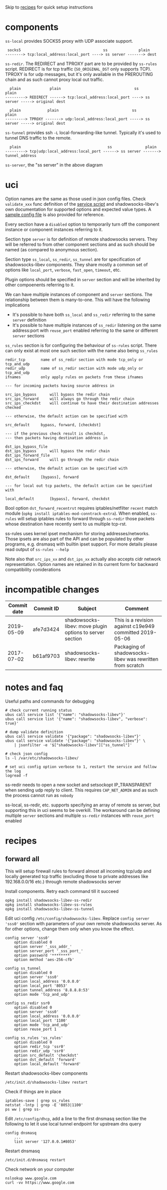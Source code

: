 Skip to [recipes](#recipes) for quick setup instructions

# components

`ss-local` provides SOCKS5 proxy with UDP associate support.

	 socks5                                     ss              plain
	--------> tcp:local_address:local_port ----> ss server -------> dest

`ss-redir`.  The REDIRECT and TPROXY part are to be provided by `ss-rules` script.  REDIRECT is for tcp traffic (`SO_ORIGINAL_DST` only supports TCP).  TPROXY is for udp messages, but it's only available in the PREROUTING chain and as such cannot proxy local out traffic.

	  plain             plain                                 ss              plain
	---------> REDIRECT ------> tcp:local_address:local_port ----> ss server -----> original dest

	  plain            plain                                 ss              plain
	---------> TPROXY -------> udp:local_address:local_port -----> ss server -----> original dest

`ss-tunnel` provides ssh `-L` local-forwarding-like tunnel.  Typically it's used to tunnel DNS traffic to the remote.

	  plain                                       ss               plain
	---------> tcp|udp:local_address:local_port ------> ss server -------> tunnel_address

`ss-server`, the "ss server" in the above diagram

# uci

Option names are the same as those used in json config files.  Check `validate_xxx` func definition of the [service script](files/shadowsocks-libev.init) and shadowsocks-libev's own documentation for supported options and expected value types.  A [sample config file](files/shadowsocks-libev.config) is also provided for reference.

Every section have a `disabled` option to temporarily turn off the component instance or component instances referring to it.

Section type `server` is for definition of remote shadowsocks servers.  They will be referred to from other component sections and as such should be named (as compared to anonymous section).

Section type `ss_local`, `ss_redir`, `ss_tunnel` are for specification of shadowsocks-libev components.  They share mostly a common set of options like `local_port`, `verbose`, `fast_open`, `timeout`, etc.

Plugin options should be specified in `server` section and will be inherited by other compoenents referring to it.

We can have multiple instances of component and `server` sections.  The relationship between them is many-to-one.  This will have the following implications

 - It's possible to have both `ss_local` and `ss_redir` referring to the same `server` definition
 - It's possible to have multiple instances of `ss_redir` listening on the same address:port with `reuse_port` enabled referring to the same or different `server` sections

`ss_rules` section is for configuring the behaviour of `ss-rules` script.  There can only exist at most one such section with the name also being `ss_rules`

	redir_tcp		name of ss_redir section with mode tcp_only or tcp_and_udp
	redir_udp		name of ss_redir section with mode udp_only or tcp_and_udp
	ifnames			only apply rules on packets from these ifnames

	--- for incoming packets having source address in

	src_ips_bypass		will bypass the redir chain
	src_ips_forward		will always go through the redir chain
	src_ips_checkdst	will continue to have their destination addresses checked

	--- otherwise, the default action can be specified with

	src_default		bypass, forward, [checkdst]

	--- if the previous check result is checkdst,
	--- then packets having destination address in

	dst_ips_bypass_file
	dst_ips_bypass		will bypass the redir chain
	dst_ips_forward_file
	dst_ips_forward		will go through the redir chain

	--- otherwise, the default action can be specified with

	dst_default		[bypass], forward

	--- for local out tcp packets, the default action can be specified with

	local_default		[bypass], forward, checkdst

Bool option `dst_forward_recentrst` requires iptables/netfilter `recent` match module (`opkg install iptables-mod-conntrack-extra`).  When enabled, `ss-rules` will setup iptables rules to forward through `ss-redir` those packets whose destination have recently sent to us multiple tcp-rst.

ss-rules uses kernel ipset mechanism for storing addresses/networks.  Those ipsets are also part of the API and can be populated by other programs, e.g. dnsmasq with builtin ipset support.  For more details please read output of `ss-rules --help`

Note also that `src_ips_xx` and `dst_ips_xx` actually also accepts cidr network representation.  Option names are retained in its current form for backward compatibility coniderations

# incompatible changes

| Commit date | Commit ID | Subject | Comment |
| ----------- | --------- | ------- | ------- |
| 2019-05-09  | afe7d3424 | shadowsocks-libev: move plugin options to server section | This is a revision against c19e949 committed 2019-05-06 |
| 2017-07-02  | b61af9703 | shadowsocks-libev: rewrite | Packaging of shadowsocks-libev was rewritten from scratch |

# notes and faq

Useful paths and commands for debugging

	# check current running status
	ubus call service list '{"name": "shadowsocks-libev"}'
	ubus call service list '{"name": "shadowsocks-libev", "verbose": true}'

	# dump validate definition
	ubus call service validate '{"package": "shadowsocks-libev"}'
	ubus call service validate '{"package": "shadowsocks-libev"}' \
		| jsonfilter -e '$["shadowsocks-libev"]["ss_tunnel"]'

	# check json config
	ls -l /var/etc/shadowsocks-libev/

	# set uci config option verbose to 1, restart the service and follow the log
	logread -f

ss-redir needs to open a new socket and setsockopt IP_TRANSPARENT when sending udp reply to client.  This requires `CAP_NET_ADMIN` and as such the process cannot run as `nobody`

ss-local, ss-redir, etc. supports specifying an array of remote ss server, but supporting this in uci seems to be overkill.  The workaround can be defining multiple `server` sections and multiple `ss-redir` instances with `reuse_port` enabled

# recipes

## forward all

This will setup firewall rules to forward almost all incoming tcp/udp and locally generated tcp traffic (excluding those to private addresses like 192.168.0.0/16 etc.) through remote shadowsocks server

Install components.
Retry each command till it succeed

	opkg install shadowsocks-libev-ss-redir
	opkg install shadowsocks-libev-ss-rules
	opkg install shadowsocks-libev-ss-tunnel

Edit uci config `/etc/config/shadowsocks-libev`.
Replace `config server 'sss0'` section with parameters of your own remote shadowsocks server.
As for other options, change them only when you know the effect.

	config server 'sss0'
		option disabled 0
		option server '_sss_addr_'
		option server_port '_sss_port_'
		option password '********'
		option method 'aes-256-cfb'

	config ss_tunnel
		option disabled 0
		option server 'sss0'
		option local_address '0.0.0.0'
		option local_port '8053'
		option tunnel_address '8.8.8.8:53'
		option mode 'tcp_and_udp'

	config ss_redir ssr0
		option disabled 0
		option server 'sss0'
		option local_address '0.0.0.0'
		option local_port '1100'
		option mode 'tcp_and_udp'
		option reuse_port 1

	config ss_rules 'ss_rules'
		option disabled 0
		option redir_tcp 'ssr0'
		option redir_udp 'ssr0'
		option src_default 'checkdst'
		option dst_default 'forward'
		option local_default 'forward'

Restart shadowsocks-libev components

	/etc/init.d/shadowsocks-libev restart

Check if things are in place

	iptables-save | grep ss_rules
	netstat -lntp | grep -E '8053|1100'
	ps ww | grep ss-

Edit `/etc/config/dhcp`, add a line to the first dnsmasq section like the following to let it use local tunnel endpoint for upstream dns query

	config dnsmasq
		...
		list server '127.0.0.1#8053'

Restart dnsmasq

	/etc/init.d/dnsmasq restart

Check network on your computer

	nslookup www.google.com
	curl -vv https://www.google.com
